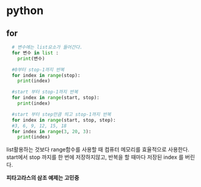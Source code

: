 # python

## for
```python
  # 변수에는 list요소가 들어간다.
  for 변수 in list : 
    print(변수)

  #0부터 stop-1까지 반복
  for index in range(stop):
    print(index)

  #start 부터 stop-1까지 반복
  for index in range(start, stop):
    print(index)

  #start 부터 step만큼 띄고 stop-1까지 반복
  for index in range(start, stop, step):
  #3, 6, 9, 12, 15, 18
  for index in range(3, 20, 3):
    print(index)
```

list활용하는 것보다 range함수를 사용할 때 컴퓨터 메모리를 효율적으로 사용한다.
start에서 stop 까지를 한 번에 저장하지않고,
반복을 할 때마다 저장된 index 를 버린다.


**피타고라스의 삼조 예제는 고민중**